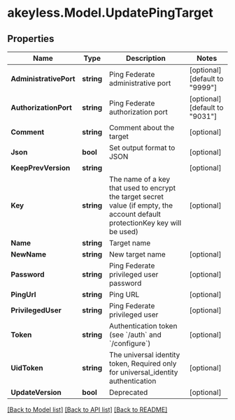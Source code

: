# akeyless.Model.UpdatePingTarget

## Properties

Name | Type | Description | Notes
------------ | ------------- | ------------- | -------------
**AdministrativePort** | **string** | Ping Federate administrative port | [optional] [default to "9999"]
**AuthorizationPort** | **string** | Ping Federate authorization port | [optional] [default to "9031"]
**Comment** | **string** | Comment about the target | [optional] 
**Json** | **bool** | Set output format to JSON | [optional] 
**KeepPrevVersion** | **string** |  | [optional] 
**Key** | **string** | The name of a key that used to encrypt the target secret value (if empty, the account default protectionKey key will be used) | [optional] 
**Name** | **string** | Target name | 
**NewName** | **string** | New target name | [optional] 
**Password** | **string** | Ping Federate privileged user password | [optional] 
**PingUrl** | **string** | Ping URL | [optional] 
**PrivilegedUser** | **string** | Ping Federate privileged user | [optional] 
**Token** | **string** | Authentication token (see &#x60;/auth&#x60; and &#x60;/configure&#x60;) | [optional] 
**UidToken** | **string** | The universal identity token, Required only for universal_identity authentication | [optional] 
**UpdateVersion** | **bool** | Deprecated | [optional] 

[[Back to Model list]](../README.md#documentation-for-models) [[Back to API list]](../README.md#documentation-for-api-endpoints) [[Back to README]](../README.md)

